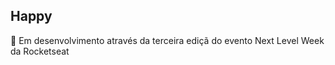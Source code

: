 ## Happy 

🚧 Em desenvolvimento através da terceira ediçã do evento Next Level Week da Rocketseat


